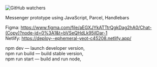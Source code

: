 ![GitHub watchers](https://img.shields.io/github/watchers/go-pro0000/middle.messenger.praktikum.yandex?style=social)  

Messenger prototype using JavaScript, Parcel, Handlebars  

Figma: https://www.figma.com/file/aEGXJYkATTtrQgkDag2hA0/Chat-(Copy)?node-id=0%3A1&t=bVSeQHdLk95jIDar-1  
Netlify: https://deploy--ephemeral-yeot-c45208.netlify.app/  

npm dev — launch developer version,  
npm run build — build stable version,  
npm run start — build and run node,  
